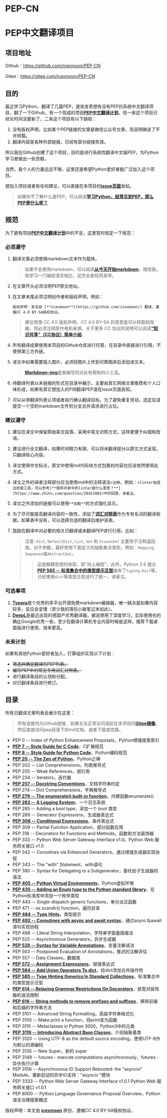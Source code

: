 # PEP-CN

# PEP中文翻译项目

## 项目地址

Github：<https://github.com/icexmoon/PEP-CN>

Gitee：https://gitee.com/icexmoon/PEP-CN

## 目的

最近学习Python，翻译了几篇PEP，遂突发奇想有没有PEP的系统中文翻译项目，翻了一下Github，有一个现成的项目[**PEP中文翻译计划**](https://github.com/chinesehuazhou/peps-cn)，但一来这个项目已经长时间没更新了，二来这个项目有以下缺陷：

1. 没有版权声明，比如某个PEP链接的文章是微信公众号文章，而且明确说了不许转载。
2. 翻译内容是各种外部链接，已经有部分链接失效。

所以我在Github创建了这个项目，目的是进行系统性翻译中文版PEP，为Python学习者做出一些贡献。

当然，我个人的力量远远不够，这里还是希望Python爱好者能广泛加入这个项目。

想加入项目或者有任何建议，可以直接在本项目的[**issue页面**](https://github.com/chinesehuazhou/peps-cn/issues)发帖。

> 如果你不了解什么是PEP，可以阅读[**学习Python，经常见到PEP，那么PEP是什么呢？**](https://blog.icexmoon.xyz/archives/164.html)

## 规范

为了避免项目[**PEP中文翻译计划**](https://github.com/chinesehuazhou/peps-cn)中的不足，这里暂时规定一下规范：

### 必须遵守

1. 翻译文章必须使用markdown文本作为载体。

   > 如果不会使用markdown，可以阅读[**从今天开始markdown**](https://www.cnblogs.com/Moon-Face/p/14449146.html)，相信我，和学习一门编程语言相比，这完全是轻而易举。

2. 在文章开头必须注明PEP原文地址。

3. 在文章末尾必须注明创作者和版权声明，例如：

   ```
   版权声明：本文由 [**icexmoon**](https://github.com/icexmoon/) 翻译，遵循CC 4.0 BY-SA版权协议。
   ```

   > 建议使用 CC 4.0 版权声明，CC 4.0 BY-SA 的意思是可以转载和改编，但必须注明原作者和来源，关于更多 CC 协议的说明可以阅读[**“知识共享”（CC协议）简单介绍**](https://zhuanlan.zhihu.com/p/20641764)。

 4. 所有翻译成果使用本项目的Github仓库进行托管，在目录中直接进行引用，不使用第三方外链。

 5. 译文中如果需要插入图片，必须将图片上传到可靠图床后添加进文本。

	> [**Markdown-img**](https://github.com/icexmoon/markdown-img)是我编写的对此有帮助的小工具。

6. 待翻译列表以未链接的形式在目录中展示，主要由其它网络文章推荐和个人口味形成，如果有其它想加入的P待翻译PEP请在issue页面告知。

7. 可以从带翻译列表认领或者自行确认翻译目标。为了避免重复劳动，选定后请提交一个空的markdown文件到分支合并请求进行占位。

### 建议遵守

1. 建议在译文中保留原始英文段落，采用中英文对照方式，这样更便于纠错和改进。

2. 建议进行全文翻译，如果时间精力有限，可以将未翻译部分以原文方式呈现，只翻译核心内容。

3. 译文使用中文标点，原文中使用md代码块方式包裹的内容也应该依然使用此方式。

4. 译文之外的译者注释部分应当使用md中的注释语法`>注释`，例如：`>linter指语法检查工具，可以参考[**程序开发中的linter是什么意思？**](https://www.zhihu.com/question/28421865)中的回答，译者注。`

5. 译文之外添加的链接可以使用`**加粗**`的方式强化显示。

6. 为了尽可能提高翻译内容的一致性，添加了[**词汇对照表**](https://github.com/icexmoon/PEP-CN/blob/main/%E8%AF%8D%E6%B1%87%E5%AF%B9%E7%85%A7%E8%A1%A8.md)作为专有名词的翻译依据，如果表中没有，可以选择合适的翻译后维护该表。

7. 鼓励在翻译中对必要的相关已翻译或未翻译PEP进行引用，比如：

   > 注意: `Dict`, `DefaultDict`, `List`, `Set` 和 `FrozenSet` 主要用于注释返回值。对于参数，最好使用下面定义的抽象集合类型，例如：`Mapping`, `Sequence`或`AbstractSet`。
   >
   > > 这是解耦思想的体现，即“向上编程”，此外，Python 3.9 通过[**PEP 585 -- 标准集合中的类型提示泛型**](https://github.com/icexmoon/PEP-CN/blob/main/peps/PEP%20585%20--%20Type%20Hinting%20Generics%20In%20Standard%20Collections.md)废弃了`typing.Dict`等，已经使用`dict`等类型泛型进行了统一，译者注。

### 可选事项

1. [**Typora**](https://typora.io/)是个优秀的多平台开源免费markdown编辑器，唯一缺点是如果内容较多，反应会变慢（至少我的落伍小破笔记本如此）。
2. [**DeepL**](https://www.deepl.com/translator)是最近出现的德国产优秀翻译器，据说使用了深度学习，实际使用也的确比Google优秀一些，至少在翻译计算机专业内容时候是这样。推荐下载桌面版进行使用，效率更高。

### 未来计划

如果有其他Python爱好者加入，打算组织实现以下计划：

- <del>筛选并确定翻译的PEP列表。</del>
- <del>编写PEP中的常见专用词汇对照表。</del>
- 进行翻译条目的认领和分配。
- 对已翻译条目进行修订。

## 目录

所有已翻译文章列表会展示在这里：

> 所有连接均为Github链接，如果无法正常访问请前往本项目的[**Gitee镜像**](https://gitee.com/icexmoon/PEP-CN)，然后直接访问pep目录下的md文档，或者下载或克隆。

- PEP 0 -- Index of Python Enhancement Proposals，Python增强提案索引
- [**PEP 7 -- Style Guide for C Code**](https://github.com/icexmoon/PEP-CN/blob/main/peps/PEP%207%20--%20Style%20Guide%20for%20C%20Code.md)，C扩展规范
- [**PEP 8 -- Style Guide for Python Code**](https://github.com/icexmoon/PEP-CN/blob/main/peps/PEP%208%20--%20Style%20Guide%20for%20Python%20Code.md)，Python编码规范
- [**PEP 20 -- The Zen of Python**](https://github.com/icexmoon/PEP-CN/blob/main/peps/PEP%2020%20--%20The%20Zen%20of%20Python.md)，Python之禅
- PEP 202 -- List Comprehensions，列表推导式
- PEP 205 -- Weak References，弱引用
- PEP 234 -- Iterators，迭代器
- [**PEP 257 -- Docstring Conventions**](https://github.com/icexmoon/PEP-CN/blob/main/peps/PEP%20257%20--%20Docstring%20Conventions.md)，文档字符串约定
- PEP 274 -- Dict Comprehensions，字典推导式
- [**PEP 279 -- The enumerate() built-in function**](https://github.com/icexmoon/PEP-CN/blob/main/peps/PEP%20279%20--%20The%20enumerate()%20built-in%20function.md)，内建函数enumerate()
- [**PEP 282 -- A Logging System**](https://github.com/icexmoon/PEP-CN/blob/main/peps/PEP%20282%20--%20A%20Logging%20System.md)，一个日志系统
- PEP 285 -- Adding a bool type，添加一个 bool 类型
- PEP 289 -- Generator Expressions，生成器表达式
- [**PEP 308 -- Conditional Expressions**](https://github.com/icexmoon/PEP-CN/blob/main/peps/PEP%20308%20--%20Conditional%20Expressions.md)，条件表达式
- PEP 309 -- Partial Function Application，部分函数应用
- PEP 318 -- Decorators for Functions and Methods，函数和方法装饰器
- PEP 333 -- Python Web Server Gateway Interface v1.0，Python Web 服务网关接口 v1.0
- PEP 342 -- Coroutines via Enhanced Generators，通过增强生成器实现协程
- PEP 343 -- The "with" Statement，with语句
- PEP 380 -- Syntax for Delegating to a Subgenerator，委托给子生成器的语法
- [**PEP 405 -- Python Virtual Environments**](https://github.com/icexmoon/PEP-CN/blob/main/peps/PEP%20405%20--%20Python%20Virtual%20Environments.md)，Python虚拟环境
- [**PEP 435 -- Adding an Enum type to the Python standard library**](https://github.com/icexmoon/PEP-CN/blob/main/peps/PEP%20435%20--%20Adding%20an%20Enum%20type%20to%20the%20Python%20standard%20library.md)，在Python标准库中添加一个枚举类型
- PEP 443 -- Single-dispatch generic functions，单分派泛函数
- PEP 471 -- os.scandir() function，遍历目录
- [**PEP 484 -- Type Hints**](https://github.com/icexmoon/PEP-CN/blob/main/peps/PEP%20484%20--%20Type%20Hints.md)，类型提示
- [**PEP 492 -- Coroutines with async and await syntax**](https://github.com/icexmoon/PEP-CN/blob/main/peps/PEP%20492%20--%20Coroutines%20with%20async%20and%20await%20syntax.md)，通过async与await语句实现协程
- PEP 498 -- Literal String Interpolation，字符串字面量插值法
- PEP 525 -- Asynchronous Generators，异步生成器
- [**PEP 526 -- Syntax for Variable Annotations**](https://github.com/icexmoon/PEP-CN/blob/main/peps/PEP%20526%20--%20Syntax%20for%20Variable%20Annotations.md)，变量注解语法
- PEP 563 -- Postponed Evaluation of Annotations，推迟的注解评估
- PEP 557 -- Data Classes，数据类
- [**PEP 572 -- Assignment Expressions**](https://github.com/icexmoon/PEP-CN/blob/main/peps/PEP%20572%20--%20Assignment%20Expressions.md)，赋值表达式
- [**PEP 584 -- Add Union Operators To dict**](https://github.com/icexmoon/PEP-CN/blob/main/peps/PEP%20584%20--%20Add%20Union%20Operators%20To%20dict.md)，给dict添加合并操作符
- [**PEP 585 -- Type Hinting Generics In Standard Collections**](https://github.com/icexmoon/PEP-CN/blob/main/peps/PEP%20585%20--%20Type%20Hinting%20Generics%20In%20Standard%20Collections.md)，标准集合中的类型提示泛型
- [**PEP 614 -- Relaxing Grammar Restrictions On Decorators**](https://github.com/icexmoon/PEP-CN/blob/main/peps/PEP%20614%20--%20Relaxing%20Grammar%20Restrictions%20On%20Decorators.md)，放宽对装饰器的语法限制
- [**PEP 616 -- String methods to remove prefixes and suffixes**](https://github.com/icexmoon/PEP-CN/blob/main/peps/PEP%20616%20--%20String%20methods%20to%20remove%20prefixes%20and%20suffixes.md)，移除前缀和后缀的字符串方法
- PEP 3101 -- Advanced String Formatting，高级字符串格式化
- PEP 3105 -- Make print a function，将print变为函数
- PEP 3115 -- Metaclasses in Python 3000，Python3中的元类
- [**PEP 3119 -- Introducing Abstract Base Classes**](https://github.com/icexmoon/PEP-CN/blob/main/peps/PEP%203119%20--%20Introducing%20Abstract%20Base%20Classes.md)，介绍抽象基类
- PEP 3120 -- Using UTF-8 as the default source encoding，使用UTF-8作为默认的源编码
- PEP 3135 -- New Super，新的 super
- PEP 3148 -- futures - execute computations asynchronously，futures - 异步执行计算
- PEP 3156 -- Asynchronous IO Support Rebooted: the "asyncio" Module，重新启动的异步IO支持："asyncio "模块
- PEP 3333 -- Python Web Server Gateway Interface v1.0.1 Python Web 服务网关接口 v1.0.1
- PEP 8000 -- Python Language Governance Proposal Overview，Python 语言治理提案概述

版权声明：本文由 [**icexmoon**](https://github.com/icexmoon/) 原创，遵循CC 4.0 BY-SA版权协议。

